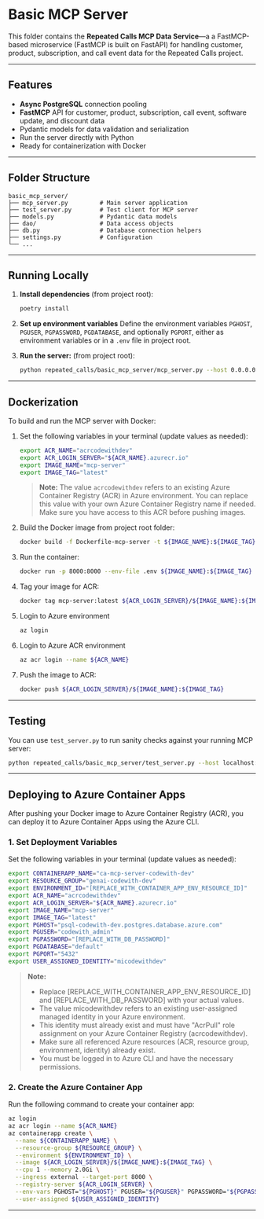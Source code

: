 # Basic MCP Server

This folder contains the **Repeated Calls MCP Data Service**—a a FastMCP-based microservice (FastMCP is built on FastAPI) for handling customer, product, subscription, and call event data for the Repeated Calls project.

---

## Features

- **Async PostgreSQL** connection pooling
- **FastMCP** API for customer, product, subscription, call event, software update, and discount data
- Pydantic models for data validation and serialization
- Run the server directly with Python
- Ready for containerization with Docker

---

## Folder Structure

```
basic_mcp_server/
├── mcp_server.py         # Main server application
├── test_server.py        # Test client for MCP server
├── models.py             # Pydantic data models
├── dao/                  # Data access objects
├── db.py                 # Database connection helpers
├── settings.py           # Configuration
└── ...
```

---

## Running Locally

1. **Install dependencies** (from project root):
    ```bash
    poetry install
    ```

2. **Set up environment variables**
   Define the environment variables `PGHOST`, `PGUSER`, `PGPASSWORD`, `PGDATABASE`, and optionally `PGPORT`, either as environment variables or in a `.env` file in project root.

3. **Run the server:** (from project root):
    ```bash
    python repeated_calls/basic_mcp_server/mcp_server.py --host 0.0.0.0 --port 8000
    ```

---

## Dockerization
To build and run the MCP server with Docker:

1. Set the following variables in your terminal (update values as needed):
    ```bash
    export ACR_NAME="acrcodewithdev"
    export ACR_LOGIN_SERVER="${ACR_NAME}.azurecr.io"
    export IMAGE_NAME="mcp-server"
    export IMAGE_TAG="latest"
    ```

    > **Note:** The value `acrcodewithdev` refers to an existing Azure Container Registry (ACR) in Azure environment.
    > You can replace this value with your own Azure Container Registry name if needed.
    > Make sure you have access to this ACR before pushing images.

2. Build the Docker image from project root folder:
    ```bash
    docker build -f Dockerfile-mcp-server -t ${IMAGE_NAME}:${IMAGE_TAG} .
    ```
3. Run the container:
    ```bash
    docker run -p 8000:8000 --env-file .env ${IMAGE_NAME}:${IMAGE_TAG}
    ```
4. Tag your image for ACR:
    ```bash
    docker tag mcp-server:latest ${ACR_LOGIN_SERVER}/${IMAGE_NAME}:${IMAGE_TAG}
    ```
5. Login to Azure environment
    ```bash
    az login
    ```
6. Login to Azure ACR environment
    ```bash
    az acr login --name ${ACR_NAME}
    ```
7. Push the image to ACR:
    ```bash
    docker push ${ACR_LOGIN_SERVER}/${IMAGE_NAME}:${IMAGE_TAG}
    ```

---

## Testing

You can use `test_server.py` to run sanity checks against your running MCP server:

```bash
python repeated_calls/basic_mcp_server/test_server.py --host localhost:8000 --customer 7 --product 101
```

---

## Deploying to Azure Container Apps

After pushing your Docker image to Azure Container Registry (ACR), you can deploy it to Azure Container Apps using the Azure CLI.

### 1. Set Deployment Variables

Set the following variables in your terminal (update values as needed):

```bash
export CONTAINERAPP_NAME="ca-mcp-server-codewith-dev"
export RESOURCE_GROUP="genai-codewith-dev"
export ENVIRONMENT_ID="[REPLACE_WITH_CONTAINER_APP_ENV_RESOURCE_ID]"
export ACR_NAME="acrcodewithdev"
export ACR_LOGIN_SERVER="${ACR_NAME}.azurecr.io"
export IMAGE_NAME="mcp-server"
export IMAGE_TAG="latest"
export PGHOST="psql-codewith-dev.postgres.database.azure.com"
export PGUSER="codewith_admin"
export PGPASSWORD="[REPLACE_WITH_DB_PASSWORD]"
export PGDATABASE="default"
export PGPORT="5432"
export USER_ASSIGNED_IDENTITY="micodewithdev"
```

> **Note:**
> - Replace [REPLACE_WITH_CONTAINER_APP_ENV_RESOURCE_ID] and [REPLACE_WITH_DB_PASSWORD] with your actual values.
> - The value micodewithdev refers to an existing user-assigned managed identity in your Azure environment.
> - This identity must already exist and must have "AcrPull" role assignment on your Azure Container Registry (acrcodewithdev).
> - Make sure all referenced Azure resources (ACR, resource group, environment, identity) already exist.
> - You must be logged in to Azure CLI and have the necessary permissions.

### 2. Create the Azure Container App

Run the following command to create your container app:

```bash
az login
az acr login --name ${ACR_NAME}
az containerapp create \
  --name ${CONTAINERAPP_NAME} \
  --resource-group ${RESOURCE_GROUP} \
  --environment ${ENVIRONMENT_ID} \
  --image ${ACR_LOGIN_SERVER}/${IMAGE_NAME}:${IMAGE_TAG} \
  --cpu 1 --memory 2.0Gi \
  --ingress external --target-port 8000 \
  --registry-server ${ACR_LOGIN_SERVER} \
  --env-vars PGHOST="${PGHOST}" PGUSER="${PGUSER}" PGPASSWORD="${PGPASSWORD}" PGDATABASE="${PGDATABASE}" PGPORT="${PGPORT}" \
  --user-assigned ${USER_ASSIGNED_IDENTITY}
```

---
